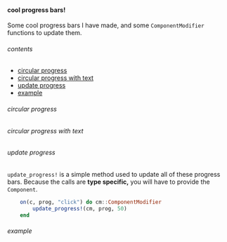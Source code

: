 #### cool progress bars!
Some cool progress bars I have made, and some `ComponentModifier` functions to update them.
###### contents
- [circular progress](#circular-progress)
- [circular progress with text](#circular-progress-with-text)
- [update progress](#update-progress)
- [example](#example)
###### circular progress

###### circular progress with text

###### update progress
`update_progress!` is a simple method used to update all of these progress bars. Because the calls are **type specific,** you will have to provide the `Component`.
```julia
    on(c, prog, "click") do cm::ComponentModifier
        update_progress!(cm, prog, 50)
    end
```
###### example
